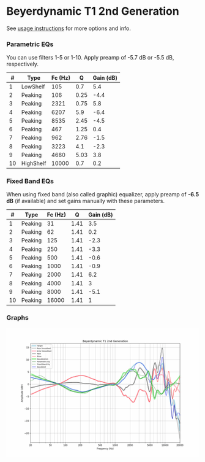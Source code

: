 # Beyerdynamic T1 2nd Generation
See [usage instructions](https://github.com/jaakkopasanen/AutoEq#usage) for more options and info.

### Parametric EQs
You can use filters 1-5 or 1-10. Apply preamp of -5.7 dB or -5.5 dB, respectively.

|   # | Type      |   Fc (Hz) |    Q |   Gain (dB) |
|-----|-----------|-----------|------|-------------|
|   1 | LowShelf  |       105 | 0.7  |         5.4 |
|   2 | Peaking   |       106 | 0.25 |        -4.4 |
|   3 | Peaking   |      2321 | 0.75 |         5.8 |
|   4 | Peaking   |      6207 | 5.9  |        -6.4 |
|   5 | Peaking   |      8535 | 2.45 |        -4.5 |
|   6 | Peaking   |       467 | 1.25 |         0.4 |
|   7 | Peaking   |       962 | 2.76 |        -1.5 |
|   8 | Peaking   |      3223 | 4.1  |        -2.3 |
|   9 | Peaking   |      4680 | 5.03 |         3.8 |
|  10 | HighShelf |     10000 | 0.7  |         0.2 |

### Fixed Band EQs
When using fixed band (also called graphic) equalizer, apply preamp of **-6.5 dB** (if available) and set gains manually with these parameters.

|   # | Type    |   Fc (Hz) |    Q |   Gain (dB) |
|-----|---------|-----------|------|-------------|
|   1 | Peaking |        31 | 1.41 |         3.5 |
|   2 | Peaking |        62 | 1.41 |         0.2 |
|   3 | Peaking |       125 | 1.41 |        -2.3 |
|   4 | Peaking |       250 | 1.41 |        -3.3 |
|   5 | Peaking |       500 | 1.41 |        -0.6 |
|   6 | Peaking |      1000 | 1.41 |        -0.9 |
|   7 | Peaking |      2000 | 1.41 |         6.2 |
|   8 | Peaking |      4000 | 1.41 |         3   |
|   9 | Peaking |      8000 | 1.41 |        -5.1 |
|  10 | Peaking |     16000 | 1.41 |         1   |

### Graphs
![](./Beyerdynamic%20T1%202nd%20Generation.png)

